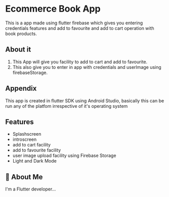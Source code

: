 # Ecommerce Book App

This is a app made using flutter firebase which gives you entering credentials features and add to favourite and add to cart operation with book products.

## About it
 1) This App will give you facility to add to cart and add to favourite.
2) This also give you to enter in app with credentials and userImage using firebaseStorage.


## Appendix

This app is created in flutter SDK using Android Studio, basically this can be run any of the platfom irrespective of it's operating system 


## Features

- Splashscreen
- introscreen
- add to cart facility
- add to favourite facility
- user image upload facility using Firebase Storage
- Light and Dark Mode


## 🚀 About Me
I'm a Flutter  developer...
